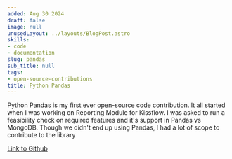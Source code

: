 ```yaml
---
added: Aug 30 2024
draft: false
image: null
unusedLayout: ../layouts/BlogPost.astro
skills:
- code
- documentation
slug: pandas
sub_title: null
tags:
- open-source-contributions
title: Python Pandas
---
```


Python Pandas is my first ever open-source code contribution. It all started when I was working on Reporting Module for Kissflow. I was asked to run a feasibility check on required features and it's support in Pandas vs MongoDB. Though we didn't end up using Pandas, I had a lot of scope to contribute to the library

[Link to Github](https://github.com/pandas-dev/pandas/issues?q=author%3Abhavaniravi+)